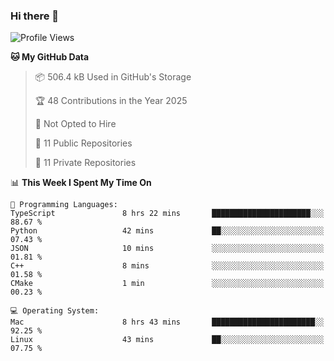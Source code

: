 ### Hi there 👋

<!--
**huayuan4396/huayuan4396** is a ✨ _special_ ✨ repository because its `README.md` (this file) appears on your GitHub profile.

Here are some ideas to get you started:

- 🔭 I’m currently working on ...
- 🌱 I’m currently learning ...
- 👯 I’m looking to collaborate on ...
- 🤔 I’m looking for help with ...
- 💬 Ask me about ...
- 📫 How to reach me: ...
- 😄 Pronouns: ...
- ⚡ Fun fact: ...
-->

<!--START_SECTION:waka-->
![Profile Views](http://img.shields.io/badge/Profile%20Views-1-blue)

**🐱 My GitHub Data** 

> 📦 506.4 kB Used in GitHub's Storage 
 > 
> 🏆 48 Contributions in the Year 2025
 > 
> 🚫 Not Opted to Hire
 > 
> 📜 11 Public Repositories 
 > 
> 🔑 11 Private Repositories 
 > 
📊 **This Week I Spent My Time On** 

```text
💬 Programming Languages: 
TypeScript               8 hrs 22 mins       ██████████████████████░░░   88.67 % 
Python                   42 mins             ██░░░░░░░░░░░░░░░░░░░░░░░   07.43 % 
JSON                     10 mins             ░░░░░░░░░░░░░░░░░░░░░░░░░   01.81 % 
C++                      8 mins              ░░░░░░░░░░░░░░░░░░░░░░░░░   01.58 % 
CMake                    1 min               ░░░░░░░░░░░░░░░░░░░░░░░░░   00.23 % 

💻 Operating System: 
Mac                      8 hrs 43 mins       ███████████████████████░░   92.25 % 
Linux                    43 mins             ██░░░░░░░░░░░░░░░░░░░░░░░   07.75 % 
```


<!--END_SECTION:waka-->
